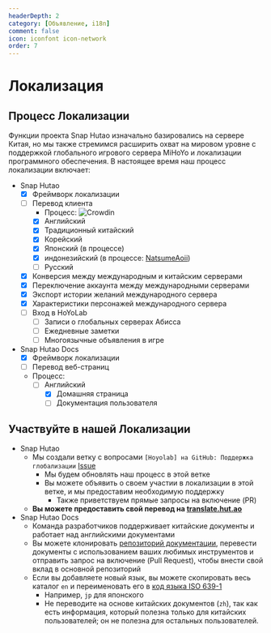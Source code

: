 ```yaml
---
headerDepth: 2
category: [Объявление, i18n]
comment: false
icon: iconfont icon-network
order: 7
---
```


# Локализация

## Процесс Локализации

Функции проекта Snap Hutao изначально базировались на сервере Китая, но мы также стремимся расширить охват на мировом уровне с поддержкой глобального игрового сервера MiHoYo и локализации программного обеспечения. В настоящее время наш процесс локализации включает:

- Snap Hutao
  - [x] Фреймворк локализации
  - [ ] Перевод клиента
    - Процесс: ![Crowdin](https://badges.crowdin.net/snap-hutao/localized.svg)
    - [x] Английский
    - [x] Традиционный китайский
    - [x] Корейский
    - [x] Японский (в процессе)
    - [x] индонезийский (в процессе: [NatsumeAoii](https://github.com/NatsumeAoii))
    - [ ] Русский
  - [x] Конверсия между международным и китайским серверами
  - [x] Переключение аккаунта между международными серверами
  - [x] Экспорт истории желаний международного сервера
  - [x] Характеристики персонажей международного сервера
  - [ ] Вход в HoYoLab
    - [ ] Записи о глобальных серверах Абисса
    - [ ] Ежедневные заметки
    - [ ] Многоязычные объявления в игре
- Snap Hutao Docs
  - [x] Фреймворк локализации
  - [ ] Перевод веб-страниц
  - Процесс:
    - [ ] Английский
      - [x] Домашняя страница
      - [ ] Документация пользователя

## Участвуйте в нашей Локализации

- Snap Hutao
  - Мы создали ветку с вопросами `[Hoyolab] на GitHub: Поддержка глобализации` [Issue](https://github.com/DGP-Studio/Snap.Hutao/issues/144)
    - Мы будем обновлять наш процесс в этой ветке
    - Вы можете объявить о своем участии в локализации в этой ветке, и мы предоставим необходимую поддержку
      - Также приветствуем прямые запросы на включение (PR)
  - **Вы можете предоставить свой перевод на [translate.hut.ao](https://translate.hut.ao)**
- Snap Hutao Docs
  - Команда разработчиков поддерживает китайские документы и работает над английскими документами
  - Вы можете клонировать [репозиторий документации](https://github.com/DGP-Studio/Snap.Hutao.Docs), перевести документы с использованием ваших любимых инструментов и отправить запрос на включение (Pull Request), чтобы внести свой вклад в основной репозиторий
  - Если вы добавляете новый язык, вы можете скопировать весь каталог `en` и переименовать его в [код языка ISO 639-1](https://en.wikipedia.org/wiki/List_of_ISO_639-1_codes)
    - Например, `jp` для японского
    - Не переводите на основе китайских документов (`zh`), так как есть информация, который полезна только для китайских пользователей; он не полезна для остальных пользователей.
